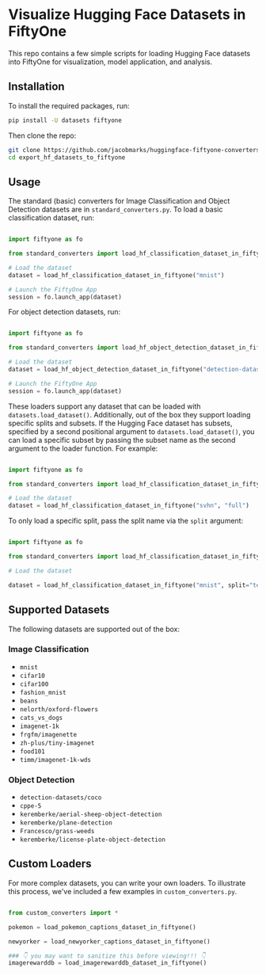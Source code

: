 # Visualize Hugging Face Datasets in FiftyOne

This repo contains a few simple scripts for loading Hugging Face datasets into 
FiftyOne for visualization, model application, and analysis.

## Installation

To install the required packages, run:

```bash
pip install -U datasets fiftyone
```

Then clone the repo:

```bash
git clone https://github.com/jacobmarks/huggingface-fiftyone-converters.git
cd export_hf_datasets_to_fiftyone
```

## Usage

The standard (basic) converters for Image Classification and Object Detection
datasets are in `standard_converters.py`. To load a basic classification dataset,
run:

```python

import fiftyone as fo

from standard_converters import load_hf_classification_dataset_in_fiftyone

# Load the dataset
dataset = load_hf_classification_dataset_in_fiftyone("mnist")

# Launch the FiftyOne App
session = fo.launch_app(dataset)
```

For object detection datasets, run:

```python

import fiftyone as fo

from standard_converters import load_hf_object_detection_dataset_in_fiftyone

# Load the dataset
dataset = load_hf_object_detection_dataset_in_fiftyone("detection-datasets/coco")

# Launch the FiftyOne App
session = fo.launch_app(dataset)
```

These loaders support any dataset that can be loaded with `datasets.load_dataset()`.
Additionally, out of the box they support loading specific splits and subsets.
If the Hugging Face dataset has subsets, specified by a second positional argument
to `datasets.load_dataset()`, you can load a specific subset by passing the subset
name as the second argument to the loader function. For example:

```python

import fiftyone as fo

from standard_converters import load_hf_classification_dataset_in_fiftyone

# Load the dataset
dataset = load_hf_classification_dataset_in_fiftyone("svhn", "full")
```

To only load a specific split, pass the split name via the `split` argument:

```python

import fiftyone as fo

from standard_converters import load_hf_classification_dataset_in_fiftyone

# Load the dataset

dataset = load_hf_classification_dataset_in_fiftyone("mnist", split="test")
```

## Supported Datasets

The following datasets are supported out of the box:

### Image Classification

- `mnist`
- `cifar10`
- `cifar100`
- `fashion_mnist`
- `beans`
- `nelorth/oxford-flowers`
- `cats_vs_dogs`
- `imagenet-1k`
- `frgfm/imagenette`
- `zh-plus/tiny-imagenet`
- `food101`
- `timm/imagenet-1k-wds`

### Object Detection

- `detection-datasets/coco`
- `cppe-5`
- `keremberke/aerial-sheep-object-detection`
- `keremberke/plane-detection`
- `Francesco/grass-weeds`
- `keremberke/license-plate-object-detection`



## Custom Loaders

For more complex datasets, you can write your own loaders. To illustrate this
process, we've included a few examples in `custom_converters.py`.

```python

from custom_converters import *

pokemon = load_pokemon_captions_dataset_in_fiftyone()

newyorker = load_newyorker_captions_dataset_in_fiftyone()

### 👇 you may want to sanitize this before viewing!!! 👇
imagerewarddb = load_imagerewarddb_dataset_in_fiftyone() 
```
